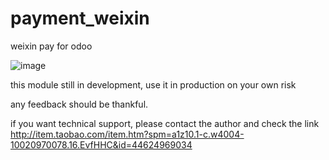 # payment_weixin
weixin pay for odoo

![image](https://cloud.githubusercontent.com/assets/1404460/26557810/bf215548-44d6-11e7-9db7-d124cab3413e.png)


this module still in development, use it in production on your own risk

any feedback should be thankful.

if you want technical support, please contact the author and check the link http://item.taobao.com/item.htm?spm=a1z10.1-c.w4004-10020970078.16.EvfHHC&id=44624969034
